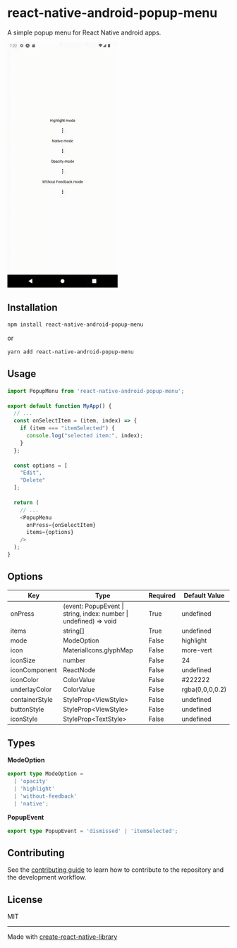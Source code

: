 # react-native-android-popup-menu

A simple popup menu for React Native android apps. 

<img alt="Example" src="example/example.gif" width="250">

## Installation

```sh
npm install react-native-android-popup-menu
```
or
```sh
yarn add react-native-android-popup-menu
```

## Usage

```js
import PopupMenu from 'react-native-android-popup-menu';

export default function MyApp() {
  // ...
  const onSelectItem = (item, index) => {
    if (item === "itemSelected") {
      console.log("selected item:", index);
    }
  };
  
  const options = [
    "Edit",
    "Delete"
  ];
  
  return (
    // ...
    <PopupMenu
      onPress={onSelectItem}
      items={options}
    />
  );
}
```

## Options

| Key            | Type                                                                | Required | Default Value   |
|----------------|---------------------------------------------------------------------|----------|-----------------|
| onPress        | (event: PopupEvent \| string, index: number \| undefined) => void   | True     | undefined       |
| items          | string[]                                                            | True     | undefined       |
| mode           | ModeOption                                                          | False    | highlight       |
| icon           | MaterialIcons.glyphMap                                              | False    | more-vert       |
| iconSize       | number                                                              | False    | 24              |
| iconComponent  | ReactNode                                                           | False    | undefined       |
| iconColor      | ColorValue                                                          | False    | #222222         |
| underlayColor  | ColorValue                                                          | False    | rgba(0,0,0,0.2) |
| containerStyle | StyleProp\<ViewStyle\>                                              | False    | undefined       |
| buttonStyle    | StyleProp\<ViewStyle\>                                              | False    | undefined       |
| iconStyle      | StyleProp\<TextStyle\>                                              | False    | undefined       |

## Types

**ModeOption**
```ts
export type ModeOption =
  | 'opacity'
  | 'highlight'
  | 'without-feedback'
  | 'native';
```

**PopupEvent**
```ts
export type PopupEvent = 'dismissed' | 'itemSelected';
```

## Contributing

See the [contributing guide](CONTRIBUTING.md) to learn how to contribute to the repository and the development workflow.

## License

MIT

---

Made with [create-react-native-library](https://github.com/callstack/react-native-builder-bob)
